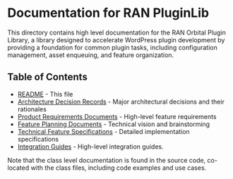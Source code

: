 # Documentation for RAN PluginLib

This directory contains high level documentation for the RAN Orbital Plugin Library, a library designed to accelerate WordPress plugin development by providing a foundation for common plugin tasks, including configuration management, asset enqueuing, and feature organization.

## Table of Contents

- [README](../README.md) - This file
- [Architecture Decision Records](ARDs/) - Major architectural decisions and their rationales
- [Product Requirements Documents](PRDs/) - High-level feature requirements
- [Feature Planning Documents](FPDs/) - Technical vision and brainstorming
- [Technical Feature Specifications](TFSs/) - Detailed implementation specifications
- [Integration Guides](Guides/) - High-level integration guides.

Note that the class level documentation is found in the source code, co-located with the class files, including code examples and use cases.
